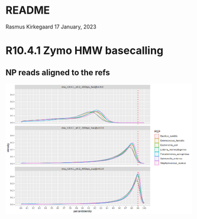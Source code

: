 README
================
Rasmus Kirkegaard
17 January, 2023

# R10.4.1 Zymo HMW basecalling

## NP reads aligned to the refs

![](README_files/figure-gfm/unnamed-chunk-1-1.png)<!-- -->

